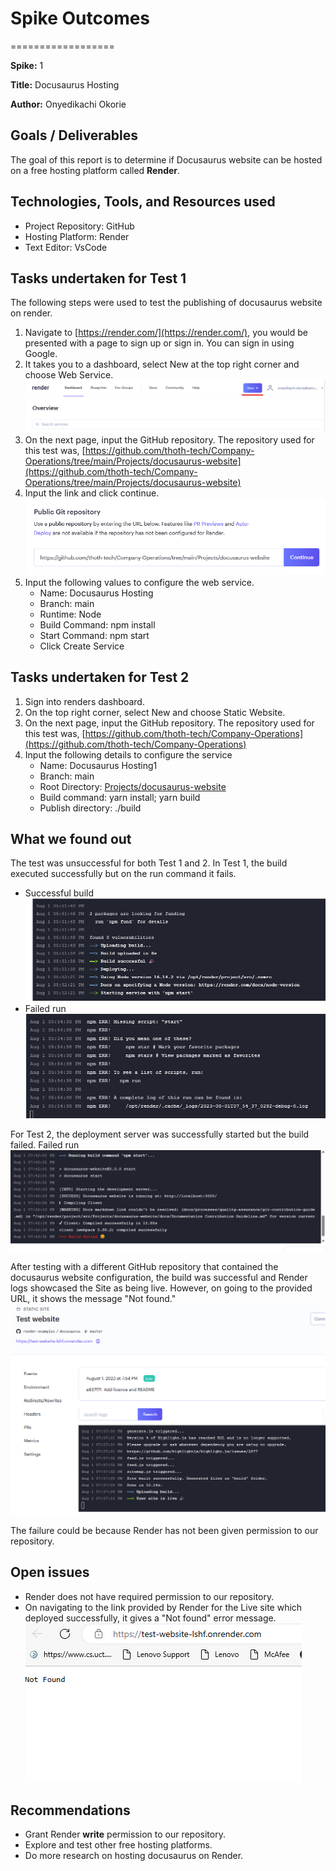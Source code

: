 # Spike Outcomes

==================

**Spike:** 1

**Title:** Docusaurus Hosting

**Author:** Onyedikachi Okorie

## Goals / Deliverables

The goal of this report is to determine if Docusaurus website can be hosted on a free hosting
platform called **Render**.

## Technologies, Tools, and Resources used

- Project Repository: GitHub
- Hosting Platform: Render
- Text Editor: VsCode

## Tasks undertaken for Test 1

The following steps were used to test the publishing of docusaurus website on render.

1. Navigate to [https://render.com/](https://render.com/), you would be presented with a page to
   sign up or sign in. You can sign in using Google.
2. It takes you to a dashboard, select New at the top right corner and choose Web Service.
   ![New button](../Dousaurus-documentation/images/render-tut-2.png)
3. On the next page, input the GitHub repository. The repository used for this test was,
   [https://github.com/thoth-tech/Company-Operations/tree/main/Projects/docusaurus-website](https://github.com/thoth-tech/Company-Operations/tree/main/Projects/docusaurus-website)
4. Input the link and click continue.
   ![Input link](../Dousaurus-documentation/images/render-tut-1.png)
5. Input the following values to configure the web service.
   - Name: Docusaurus Hosting
   - Branch: main
   - Runtime: Node
   - Build Command: npm install
   - Start Command: npm start
   - Click Create Service

## Tasks undertaken for Test 2

1. Sign into renders dashboard.
2. On the top right corner, select New and choose Static Website.
3. On the next page, input the GitHub repository. The repository used for this test was,
   [https://github.com/thoth-tech/Company-Operations](https://github.com/thoth-tech/Company-Operations)
4. Input the following details to configure the service
   - Name: Docusaurus Hosting1
   - Branch: main
   - Root Directory: [Projects/docusaurus-website](Projects/docusaurus-website)
   - Build command: yarn install; yarn build
   - Publish directory: ./build

## What we found out

The test was unsuccessful for both Test 1 and 2. In Test 1, the build executed successfully but on
the run command it fails.

- Successful build ![Input link](../Dousaurus-documentation/images/render-tut-3.png)
- Failed run ![Input link](../Dousaurus-documentation/images/render-tut-4.png)

For Test 2, the deployment server was successfully started but the build failed. Failed run
![Input link](../Dousaurus-documentation/images/render-tut-5.png)

After testing with a different GitHub repository that contained the docusaurus website
configuration, the build was successful and Render logs showcased the Site as being live. However,
on going to the provided URL, it shows the message "Not found."
![Input link](../Dousaurus-documentation/images/render-tut-6.png)

The failure could be because Render has not been given permission to our repository.

## Open issues

- Render does not have required permission to our repository.
- On navigating to the link provided by Render for the Live site which deployed successfully, it
  gives a "Not found" error message.
  ![Input link](../Dousaurus-documentation/images/render-tut-7.png)

## Recommendations

- Grant Render **write** permission to our repository.
- Explore and test other free hosting platforms.
- Do more research on hosting docusaurus on Render.
